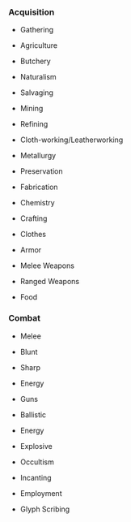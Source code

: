 
### Acquisition

-   Gathering
    

-   Agriculture
    
-   Butchery
    
-   Naturalism
    
-   Salvaging
    
-   Mining
    

-   Refining
    

-   Cloth-working/Leatherworking
    
-   Metallurgy
    
-   Preservation
    
-   Fabrication
    
-   Chemistry
    

-   Crafting
    

-   Clothes
    
-   Armor
    
-   Melee Weapons
    
-   Ranged Weapons
    
-   Food
    

### Combat

-   Melee
    

-   Blunt
    
-   Sharp
    
-   Energy
    

-   Guns
    

-   Ballistic
    
-   Energy
    
-   Explosive
    

-   Occultism
    

-   Incanting
    
-   Employment
    
-   Glyph Scribing